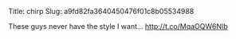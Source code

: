 Title: chirp
Slug: a9fd82fa3640450476f01c8b05534988

These guys never have the style I want... <a href="http://t.co/MqaOQW6NIb">http://t.co/MqaOQW6NIb</a>
